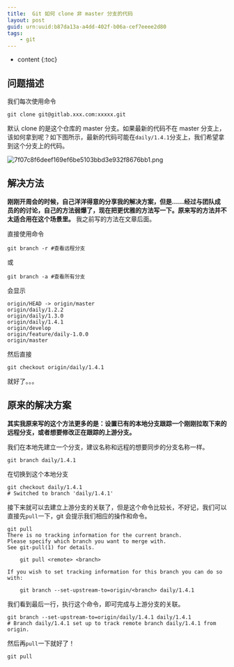```yaml
---
title:  Git 如何 clone 非 master 分支的代码
layout: post
guid: urn:uuid:b87da13a-a4dd-402f-b06a-cef7eeee2d80
tags:
    - git
---
```


* content
{:toc}

## 问题描述

我们每次使用命令

```
git clone git@gitlab.xxx.com:xxxxx.git
```

默认 clone 的是这个仓库的 master 分支。如果最新的代码不在 master 分支上，该如何拿到呢？如下图所示，最新的代码可能在`daily/1.4.1`分支上，我们希望拿到这个分支上的代码。




![7f07c8f6deef169ef6be5103bbd3e932f8676bb1.png](https://ooo.0o0.ooo/2016/07/07/577e349ab42ed.png)

## 解决方法

**刚刚开周会的时候，自己洋洋得意的分享我的解决方案，但是……经过与团队成员的的讨论，自己的方法弱爆了，现在把更优雅的方法写一下。原来写的方法并不太适合用在这个场景里。** 我之前写的方法在文章后面。

直接使用命令

```
git branch -r #查看远程分支
```
或

```
git branch -a #查看所有分支
```

会显示

```
origin/HEAD -> origin/master
origin/daily/1.2.2
origin/daily/1.3.0
origin/daily/1.4.1
origin/develop
origin/feature/daily-1.0.0
origin/master
```

然后直接

```
git checkout origin/daily/1.4.1
```

就好了。。。

## 原来的解决方案

**其实我原来写的这个方法更多的是：设置已有的本地分支跟踪一个刚刚拉取下来的远程分支，或者想要修改正在跟踪的上游分支。**

我们在本地先建立一个分支，建议名称和远程的想要同步的分支名称一样。

```
git branch daily/1.4.1
```

在切换到这个本地分支

```
git checkout daily/1.4.1
# Switched to branch 'daily/1.4.1'
```

接下来就可以去建立上游分支的关联了，但是这个命令比较长，不好记，我们可以直接先`pull`一下，git 会提示我们相应的操作和命令。

```
git pull
There is no tracking information for the current branch.
Please specify which branch you want to merge with.
See git-pull(1) for details.

    git pull <remote> <branch>

If you wish to set tracking information for this branch you can do so with:

    git branch --set-upstream-to=origin/<branch> daily/1.4.1
```

我们看到最后一行，执行这个命令，即可完成与上游分支的关联。

```
git branch --set-upstream-to=origin/daily/1.4.1 daily/1.4.1
# Branch daily/1.4.1 set up to track remote branch daily/1.4.1 from origin.
```

然后再`pull`一下就好了！

```
git pull
```
